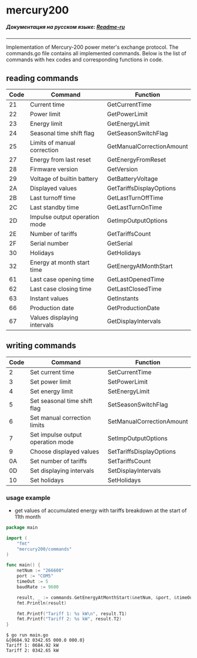 # mercury200

##### Документация на русском языке: [Readme-ru](../blob/merc-go/Readme-ru.md)

----
Implementation of Mercury-200 power meter's exchange protocol.
The commands.go file contains all implemented commands. Below is the list of commands with hex codes and corresponding functions in code.

## reading commands

Code | Command | Function |
--- | --- | --- |
21 | Current time | GetCurrentTime
22 | Power limit | GetPowerLimit
23 | Energy limit | GetEnergyLimit
24 | Seasonal time shift flag | GetSeasonSwitchFlag
25 | Limits of manual correction | GetManualCorrectionAmount
27 | Energy from last reset | GetEnergyFromReset
28 | Firmware version | GetVersion
29 | Voltage of builtin battery | GetBatteryVoltage
2A | Displayed values | GetTariffsDisplayOptions
2B | Last turnoff time | GetLastTurnOffTime
2C | Last standby time | GetLastTurnOnTime
2D | Impulse output operation mode | GetImpOutputOptions
2E | Number of tariffs | GetTariffsCount
2F | Serial number | GetSerial
30 | Holidays | GetHolidays
32 | Energy at month start time | GetEnergyAtMonthStart	
61 | Last case opening time | GetLastOpenedTime
62 | Last case closing time | GetLastClosedTime
63 | Instant values | GetInstants	
66 | Production date | GetProductionDate
67 | Values displaying intervals | GetDisplayIntervals

## writing commands

Code | Command | Function |
--- | --- | --- |
2 | Set current time | SetCurrentTime
3 | Set power limit |  SetPowerLimit
4 | Set energy limit |  SetEnergyLimit
5 | Set seasonal time shift flag |  SetSeasonSwitchFlag
6 | Set manual correction limits |  SetManualCorrectionAmount
7 | Set impulse output operation mode |  SetImpOutputOptions	
9 | Choose displayed values |  SetTariffsDisplayOptions
0A | Set number of tariffs |  SetTariffsCount	
0D | Set displaying intervals |  SetDisplayIntervals	
10 | Set holidays |  SetHolidays

### usage example

* get values of accumulated energy with tariffs breakdown at the start of 11th month

```go
package main

import (
	"fmt"
	"mercury200/commands"
)

func main() {
	netNum := "266608"
	port := "COM5"
	timeOut := 5
	baudRate := 9600

	result, _ := commands.GetEnergyAtMonthStart(&netNum, &port, &timeOut, &baudRate, 11)
	fmt.Println(result)

	fmt.Printf("Tariff 1: %s kW\n", result.T1)
	fmt.Printf("Tariff 2: %s kW", result.T2)
}
```

```shell
$ go run main.go
&{0684.92 0342.65 000.0 000.0}
Tariff 1: 0684.92 kW
Tariff 2: 0342.65 kW
```
